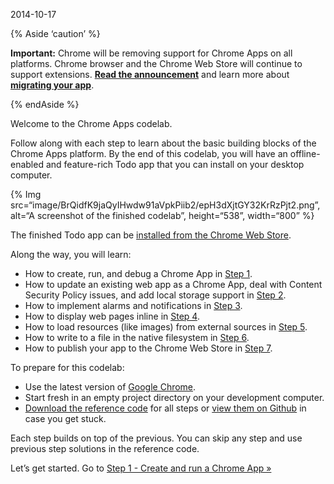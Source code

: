 2014-10-17

{% Aside ‘caution’ %}

**Important:** Chrome will be removing support for Chrome Apps on all platforms. Chrome browser and the Chrome Web Store will continue to support extensions. [**Read the announcement**](https://blog.chromium.org/2020/08/changes-to-chrome-app-support-timeline.html) and learn more about [**migrating your app**](/apps/migration).

{% endAside %}

Welcome to the Chrome Apps codelab.

Follow along with each step to learn about the basic building blocks of the Chrome Apps platform. By the end of this codelab, you will have an offline-enabled and feature-rich Todo app that you can install on your desktop computer.

{% Img src=“image/BrQidfK9jaQyIHwdw91aVpkPiib2/epH3dXjtGY32KrRzPjt2.png”, alt=“A screenshot of the finished codelab”, height=“538”, width=“800” %}

The finished Todo app can be [installed from the Chrome Web Store](http://goo.gl/qNNUX).

Along the way, you will learn:

-   How to create, run, and debug a Chrome App in [Step 1](../app_codelab_basics).
-   How to update an existing web app as a Chrome App, deal with Content Security Policy issues, and add local storage support in [Step 2](../app_codelab_import_todomvc).
-   How to implement alarms and notifications in [Step 3](../app_codelab_alarms).
-   How to display web pages inline in [Step 4](../app_codelab_webview).
-   How to load resources (like images) from external sources in [Step 5](../app_codelab_images).
-   How to write to a file in the native filesystem in [Step 6](../app_codelab_filesystem).
-   How to publish your app to the Chrome Web Store in [Step 7](../app_codelab_publish).

To prepare for this codelab:

-   Use the latest version of [Google Chrome](https://www.google.com/intl/en/chrome/browser/).
-   Start fresh in an empty project directory on your development computer.
-   [Download the reference code](https://github.com/mangini/io13-codelab/archive/master.zip) for all steps or [view them on Github](https://github.com/mangini/io13-codelab/tree/master/cheat_code) in case you get stuck.

Each step builds on top of the previous. You can skip any step and use previous step solutions in the reference code.

Let’s get started. Go to [Step 1 - Create and run a Chrome App »](../app_codelab_basics)
